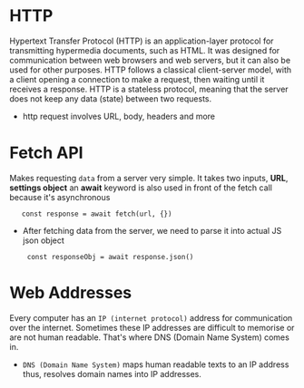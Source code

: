 # HTTP

Hypertext Transfer Protocol (HTTP) is an application-layer protocol for transmitting hypermedia documents, such as HTML. It was designed for communication between web browsers and web servers, but it can also be used for other purposes. HTTP follows a classical client-server model, with a client opening a connection to make a request, then waiting until it receives a response. HTTP is a stateless protocol, meaning that the server does not keep any data (state) between two requests.

* http request involves URL, body, headers and more

# Fetch API

Makes requesting `data` from a server very simple.
It takes two inputs, **URL**, **settings object**
an **await** keyword is also used in front of the fetch call because it's asynchronous

       const response = await fetch(url, {})

* After fetching data from the server, we need to parse it
into actual JS json object

       const responseObj = await response.json()


# Web Addresses
Every computer has an `IP (internet protocol)` address for communication over the internet. Sometimes these IP
addresses are difficult to memorise or are not human 
readable. That's where DNS (Domain Name System) comes in.

* `DNS (Domain Name System)` maps human readable texts to an IP address thus, resolves domain names into IP addresses.